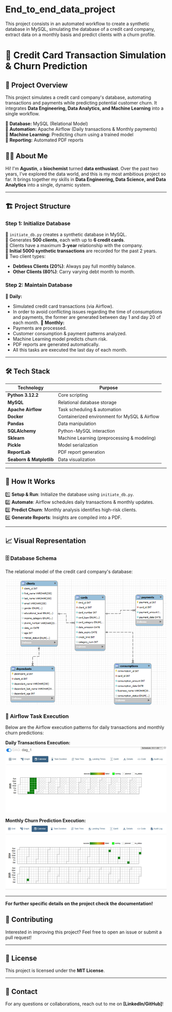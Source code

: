 # End_to_end_data_project
This project consists in an automated workflow to create a synthetic database in MySQL, simulating the database of a credit card company,  extract data on a monthly basis and predict clients with a churn profile.
# 🏦 Credit Card Transaction Simulation & Churn Prediction

## 📌 Project Overview

This project simulates a credit card company's database, automating transactions and payments while predicting potential customer churn. It integrates **Data Engineering, Data Analytics, and Machine Learning** into a single workflow.

🔹 **Database:** MySQL (Relational Model)  
🔹 **Automation:** Apache Airflow (Daily transactions & Monthly payments)  
🔹 **Machine Learning:** Predicting churn using a trained model  
🔹 **Reporting:** Automated PDF reports  

## 👨‍💻 About Me

Hi! I'm **Agustin**, a **biochemist** turned **data enthusiast**. Over the past two years, I've explored the data world, and this is my most ambitious project so far. It brings together my skills in **Data Engineering, Data Science, and Data Analytics** into a single, dynamic system.

---

## 🏗️ Project Structure

### **Step 1: Initialize Database**
🔹 `initiate_db.py` creates a synthetic database in MySQL.  
🔹 Generates **500 clients**, each with up to **6 credit cards**.  
🔹 Clients have a maximum **3-year** relationship with the company.  
🔹 **Initial 5000 synthetic transactions** are recorded for the past 2 years.  
🔹 Two client types:
   - **Debtless Clients (20%)**: Always pay full monthly balance.
   - **Other Clients (80%)**: Carry varying debt month to month.  

### **Step 2: Maintain Database**
🔹 **Daily:** 
   - Simulated credit card transactions (via Airflow).
   - In order to avoid conflicting issues regarding the time of consumptions and payments,
     the former are generated between day 1 and day 20 of each month.
🔹 **Monthly:**
   - Payments are processed.
   - Customer consumption & payment patterns analyzed.
   - Machine Learning model predicts churn risk.
   - PDF reports are generated automatically.
   - All this tasks are executed the last day of each month.

---

## 🛠️ Tech Stack

| Technology | Purpose |
|------------|---------|
| **Python 3.12.2** | Core scripting |
| **MySQL** | Relational database storage |
| **Apache Airflow** | Task scheduling & automation |
| **Docker** | Containerized environment for MySQL & Airflow |
| **Pandas** | Data manipulation |
| **SQLAlchemy** | Python-MySQL interaction |
| **Sklearn** | Machine Learning (preprocessing & modeling) |
| **Pickle** | Model serialization |
| **ReportLab** | PDF report generation |
| **Seaborn & Matplotlib** | Data visualization |

---

## 🚀 How It Works

1️⃣ **Setup & Run**: Initialize the database using `initiate_db.py`.  
2️⃣ **Automate**: Airflow schedules daily transactions & monthly updates.  
3️⃣ **Predict Churn**: Monthly analysis identifies high-risk clients.  
4️⃣ **Generate Reports**: Insights are compiled into a PDF.  

---

## 📈 Visual Representation

### 🗄 Database Schema
The relational model of the credit card company's database:

![Database Schema](Project_images/database_schema.png)

### 🔄 Airflow Task Execution
Below are the Airflow execution patterns for daily transactions and monthly churn predictions:

**Daily Transactions Execution:**
![Daily Transactions](Project_images/create_daily_consumptions.jpg)

**Monthly Churn Prediction Execution:**
![Monthly Churn Prediction](Project_images/predict_monthly_churn.jpg)

---
**For further specific details on the project check the documentation!** 

## 🤝 Contributing

Interested in improving this project? Feel free to open an issue or submit a pull request!

---

## 📜 License

This project is licensed under the **MIT License**.

---

## 📧 Contact

For any questions or collaborations, reach out to me on **[LinkedIn/GitHub]**!

